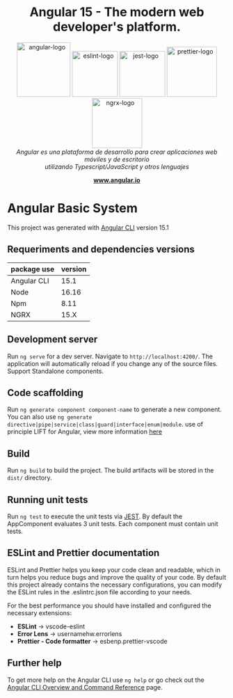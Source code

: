 <h1 align="center">Angular 15 - The modern web developer's platform.</h1>

<p align="center">
  <img src="https://github.com/angular/angular/raw/main/aio/src/assets/images/logos/angular/angular.png" alt="angular-logo" width="123px" height="125px"/>

  <img src="https://dbaeumer.gallerycdn.vsassets.io/extensions/dbaeumer/vscode-eslint/2.4.0/1675676105903/Microsoft.VisualStudio.Services.Icons.Default" alt="eslint-logo" width="105px" height="105px"/>

  <img src="https://cdn.freebiesupply.com/logos/large/2x/jest-logo-png-transparent.png" alt="jest-logo" width="105px" height="105px"/>

  <img src="https://seeklogo.com/images/P/prettier-logo-D5C5197E37-seeklogo.com.png" alt="prettier-logo" width="115px" height="115px"/>

  <img src="https://ngrx.io/assets/images/badge.svg" alt="ngrx-logo" width="115px" height="115px"/>

  <br>
  <i>Angular es una plataforma de desarrollo para crear aplicaciones web móviles y de escritorio <br> utilizando Typescript/JavaScript y otros lenguajes</i>
  <br>
</p>

<p align="center">
  <a href="https://www.angular.io" target="_blank">
    <strong>www.angular.io</strong>
  </a>
  <br>
</p>


# Angular Basic System

This project was generated with [Angular CLI](https://github.com/angular/angular-cli) version 15.1

## Requeriments and dependencies versions

|  package use  |  version  |
|---------------|-----------|
|  Angular CLI  |  15.1     |
|  Node         |  16.16    |
|  Npm          |  8.11     |
|  NGRX         |  15.X     |


## Development server

Run `ng serve` for a dev server. Navigate to `http://localhost:4200/`. The application will automatically reload if you change any of the source files.
Support Standalone components. 

## Code scaffolding

Run `ng generate component component-name` to generate a new component. You can also use `ng generate directive|pipe|service|class|guard|interface|enum|module`. use of principle LIFT for Angular,  view more information [here](https://alejandria.pragma.com.co/books/estandares-frontend/page/principio-lift-para-angular)

## Build

Run `ng build` to build the project. The build artifacts will be stored in the `dist/` directory.

## Running unit tests

Run `ng test` to execute the unit tests via [JEST](https://jestjs.io/docs/getting-startedo). By default the AppComponent evaluates 3 unit tests. Each component must contain unit tests.

## ESLint and Prettier documentation

ESLint and Prettier helps you keep your code clean and readable, which in turn helps you reduce bugs and improve the quality of your code. By default this project already contains the necessary configurations, you can modify the ESLint rules in the .eslintrc.json file according to your needs.

For the best performance you should have installed and configured the necessary extensions:
- **ESLint** -> vscode-eslint
- **Error Lens** -> usernamehw.errorlens
- **Prettier - Code formatter** -> esbenp.prettier-vscode

## Further help

To get more help on the Angular CLI use `ng help` or go check out the [Angular CLI Overview and Command Reference](https://angular.io/cli) page.